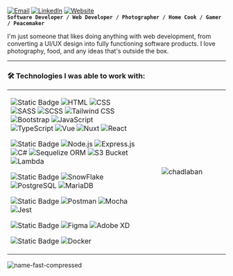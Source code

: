 [![Email](https://img.shields.io/badge/-Email-D14836?style=flat-square&logo=gmail&logoColor=white)](mailto:laban.chad@gmail.com) [![LinkedIn](https://img.shields.io/badge/-LinkedIn-0077B5?style=flat-square&logo=linkedin&logoColor=white)](https://www.linkedin.com/in/chadlaban/) [![Website](https://img.shields.io/badge/-Website-000000?style=flat-square&logo=About.me&logoColor=white)](https://chad-laban.vercel.app/)<br />
**`Software Developer / Web Developer / Photographer / Home Cook / Gamer / Peacemaker`**

I'm just someone that likes doing anything with web development, from converting a UI/UX design into fully functioning software products. I love photography, food, and any ideas that's outside the box.

---

### 🛠️ Technologies I was able to work with:

<table style="border-collapse: collapse; border: none;">
<tr>
  <td valign="top" width="60%">
   
![Static Badge](https://img.shields.io/badge/FRONTEND-393A3F)
![HTML](https://img.shields.io/badge/-HTML-FF5722?style=plastic&logo=html5&logoColor=white)
![CSS](https://img.shields.io/badge/-CSS-1572B6?style=plastic&logo=css3&logoColor=white)
![SASS](https://img.shields.io/badge/-SASS-CC6699?style=plastic&logo=sass&logoColor=white)
![SCSS](https://img.shields.io/badge/-SCSS-CC6699?style=plastic&logo=scss&logoColor=white)
![Tailwind CSS](https://img.shields.io/badge/-Tailwind_CSS-38B2AC?style=plastic&logo=tailwind-css&logoColor=white)
![Bootstrap](https://img.shields.io/badge/-Bootstrap-7952B3?style=plastic&logo=bootstrap&logoColor=white)
![JavaScript](https://img.shields.io/badge/-JavaScript-F7DF1E?style=plastic&logo=javascript&logoColor=black)
![TypeScript](https://img.shields.io/badge/-TypeScript-3178C6?style=plastic&logo=typescript&logoColor=white)
![Vue](https://img.shields.io/badge/-Vue.js-4FC08D?style=plastic&logo=vue.js&logoColor=white)
![Nuxt](https://img.shields.io/badge/-Nuxt.js-00C58E?style=plastic&logo=nuxt.js&logoColor=white)
![React](https://img.shields.io/badge/-React-61DAFB?style=plastic&logo=react&logoColor=black)

![Static Badge](https://img.shields.io/badge/BACKEND-393A3F)
![Node.js](https://img.shields.io/badge/-Node.js-339933?style=plastic&logo=node.js&logoColor=white)
![Express.js](https://img.shields.io/badge/-Express.js-000000?style=plastic&logo=express&logoColor=white)
![C#](https://img.shields.io/badge/-C%23-239120?style=plastic&logo=c-sharp&logoColor=white)
![Sequelize ORM](https://img.shields.io/badge/-Sequelize-52B0E7?style=plastic&logo=sequelize&logoColor=white)
![S3 Bucket](https://img.shields.io/badge/-Amazon_S3-569A31?style=plastic&logo=amazon-s3&logoColor=white)
![Lambda](https://img.shields.io/badge/-AWS_Lambda-FF9900?style=plastic&logo=aws-lambda&logoColor=white)

![Static Badge](https://img.shields.io/badge/DATABASE-393A3F)
![SnowFlake](https://img.shields.io/badge/-Snowflake-336791?style=plastic&logo=snowflake&logoColor=white)
![PostgreSQL](https://img.shields.io/badge/-PostgreSQL-336791?style=plastic&logo=postgresql&logoColor=white)
![MariaDB](https://img.shields.io/badge/-MariaDB-003545?style=plastic&logo=mariadb&logoColor=white)

![Static Badge](https://img.shields.io/badge/TESTING-393A3F)
![Postman](https://img.shields.io/badge/-Postman-FF6C37?style=plastic&logo=postman&logoColor=white)
![Mocha](https://img.shields.io/badge/-Mocha-8D6748?style=plastic&logo=mocha&logoColor=white)
![Jest](https://img.shields.io/badge/-Jest-C21325?style=plastic&logo=jest&logoColor=white)

![Static Badge](https://img.shields.io/badge/DESIGNING-393A3F)
![Figma](https://img.shields.io/badge/-Figma-F24E1E?style=plastic&logo=figma&logoColor=white)
![Adobe XD](https://img.shields.io/badge/-Adobe_XD-FF61F6?style=plastic&logo=adobe-xd&logoColor=white)

![Static Badge](https://img.shields.io/badge/CONTAINER-393A3F)
![Docker](https://img.shields.io/badge/-Docker-2496ED?style=plastic&logo=docker&logoColor=white)

</td>
  <td valign="middle" align="center" width="40%">
    <img src="https://github-readme-stats.vercel.app/api/top-langs?username=chadlaban&show_icons=true&locale=en&layout=compact" alt="chadlaban" />
  </td>
</tr>
</table>

![name-fast-compressed](https://github.com/user-attachments/assets/8c317be8-a9f0-402e-9742-f30e759a1dc1)


 
<!--
**chadlaban/chadlaban** is a ✨ _special_ ✨ repository because its `README.md` (this file) appears on your GitHub profile.

Here are some ideas to get you started:

- 🔭 I’m currently working on ...
- 🌱 I’m currently learning ...
- 👯 I’m looking to collaborate on ...
- 🤔 I’m looking for help with ...
- 💬 Ask me about ...
- 📫 How to reach me: ...
- 😄 Pronouns: ...
- ⚡ Fun fact: ...
-->
